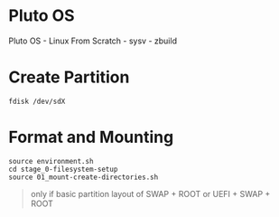 # Pluto OS
Pluto OS - Linux From Scratch - sysv - zbuild

# Create Partition
`fdisk /dev/sdX`

# Format and Mounting
```
source environment.sh
cd stage_0-filesystem-setup
source 01_mount-create-directories.sh
```
> only if basic partition layout of
> SWAP + ROOT or
> UEFI + SWAP + ROOT
